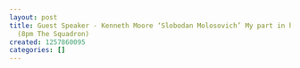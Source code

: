 ```yaml
---
layout: post
title: Guest Speaker - Kenneth Moore ‘Slobodan Molosovich’ My part in his downfall
  (8pm The Squadron)
created: 1257860095
categories: []
---
```


